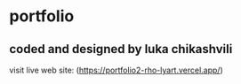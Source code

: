# portfolio
## coded and designed by luka chikashvili

visit live web site: (https://portfolio2-rho-lyart.vercel.app/)

